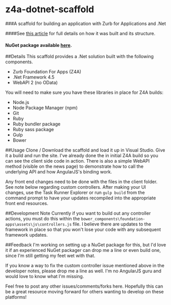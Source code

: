z4a-dotnet-scaffold
===================

###A scaffold for building an application with Zurb for Applications and .Net

####See [this article](https://dillieodigital.wordpress.com/2014/12/11/soup-to-nuts-using-zurb-foundation-for-apps-in-net/) for full details on how it was built and its structure.

#### NuGet package available [here](https://www.nuget.org/packages/z4a-dotnet-scaffold).

##Details
This scaffold provides a .Net solution built with the following components.

* Zurb Foundation For Apps (Z4A)
* .Net Framework 4.5
* WebAPI 2 (no OData)

You will need to make sure you have these libraries in place for Z4A builds:

* Node.js
* Node Package Manager (npm)
* Git
* Ruby
* Ruby bundler package
* Ruby sass package
* Gulp
* Bower

##Usage
Clone / Download the scaffold and load it up in Visual Studio. Give it a build and run the site. I've already done the in initial Z4A build so you can see the client side code in action. There is also a simple WebAPI method (visible on the news page) to demonstrate how to call the underlying API and how AngularJS's binding work.

Any front end changes need to be done with the files in the client folder. See note below regarding custom controllers. After making your UI changes, use the Task Runner Explorer or run `gulp build` from the command prompt to have your updates recompiled into the appropriate front end resources.

##Development Note
Currently if you want to build out any controller actions, you must do this within the `bower_components\foundation-apps\assets\js\controllers.js` file. I believe there are updates to the framework in place so that you won't lose your code with any subsequent framework updates.

##Feedback
I'm working on setting up a NuGet package for this, but I'd love it if an experienced NuGet packager can drop me a line or even build one, since I'm still getting my feet wet with that.

If you know a way to fix the custom controller issue mentioned above in the developer notes, please drop me a line as well. I'm no AngularJS guru and would love to know what I'm missing.

Feel free to post any other issues/comments/forks here. Hopefully this can be a great resource moving forward for others wanting to develop on these platforms!
